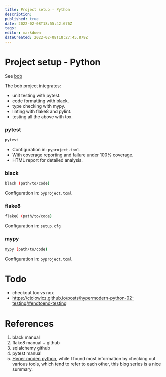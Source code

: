 ```yaml
---
title: Project setup - Python
description: 
published: true
date: 2022-02-08T18:55:42.676Z
tags: 
editor: markdown
dateCreated: 2022-02-08T18:27:45.879Z
---
```


# Project setup - Python

See [bob](/programming/python/project/bob)

The bob project integrates:
* unit testing with pytest.
* code formatting with black.
* type checking with mypy.
* linting with flake8 and pylint.
* testing all the above with tox.


### pytest

```bash
pytest
```

* Configuration in: `pyproject.toml`.
* With coverage reporting and failure under 100% coverage.
* HTML report for detailed analysis.

### black

```bash
black (path/to/code)
```

Configuration in: `pyproject.toml`

### flake8

```bash
flake8 (path/to/code)
```

Configuration in: `setup.cfg`

### mypy

```bash
mypy (path/to/code)
```
Configuration in: `pyproject.toml`

# Todo

* checkout tox vs nox
* https://cjolowicz.github.io/posts/hypermodern-python-02-testing/#endtoend-testing

# References

1. black manual
1. flake8 manual + github
1. sqlalchemy github
1. pytest manual
1. [Hyper moden python](https://cjolowicz.github.io/posts/hypermodern-python-01-setup/), while I found most information by checking out various tools, which tend to refer to each other, this blog series is a nice summary.
